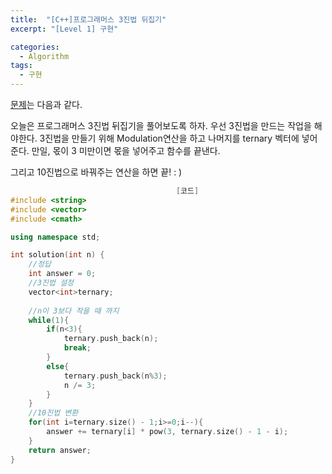 ```yaml
---
title:  "[C++]프로그래머스 3진법 뒤집기"
excerpt: "[Level 1] 구현"

categories:
  - Algorithm
tags:
  - 구현
---
```

[문제](https://programmers.co.kr/learn/courses/30/lessons/68935)는 다음과 같다.

오늘은 프로그래머스 3진법 뒤집기을 풀어보도록 하자. 우선 3진법을 만드는 작업을 해야한다. 3진법을 만들기 위해 Modulation연산을 하고 나머지를 ternary 벡터에 넣어준다. 만일, 몫이 3 미만이면 몫을 넣어주고 함수를 끝낸다.

그리고 10진법으로 바꿔주는 연산을 하면 끝! : )

```c++
                                     [코드]
#include <string>
#include <vector>
#include <cmath>

using namespace std;

int solution(int n) {
    //정답
    int answer = 0;
    //3진법 설정
    vector<int>ternary;
    
    //n이 3보다 작을 때 까지
    while(1){
        if(n<3){
            ternary.push_back(n);
            break;
        }
        else{
            ternary.push_back(n%3);
            n /= 3;
        }
    }
    //10진법 변환
    for(int i=ternary.size() - 1;i>=0;i--){
        answer += ternary[i] * pow(3, ternary.size() - 1 - i);
    }
    return answer;
}
```
